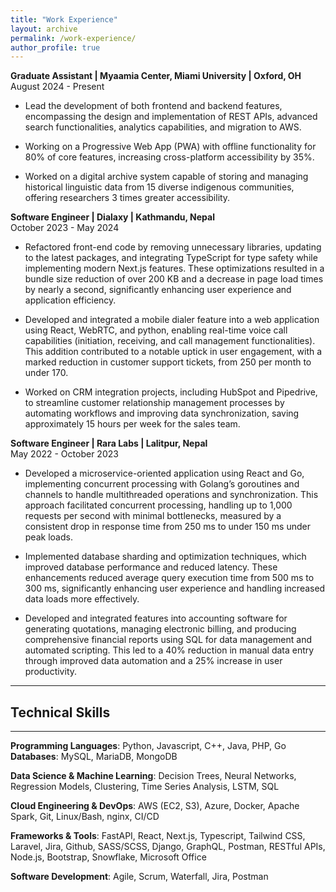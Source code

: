 ```yaml
---
title: "Work Experience"
layout: archive
permalink: /work-experience/
author_profile: true
---
```


**Graduate Assistant | Myaamia Center, Miami University | Oxford, OH** <br>
August 2024 - Present

- Lead the development of both frontend and backend features, encompassing the design and implementation of REST APIs, advanced search functionalities, analytics capabilities, and migration to AWS.

- Working on a Progressive Web App (PWA) with offline functionality for 80% of core features, increasing cross-platform accessibility by 35%.

- Worked on a digital archive system capable of storing and managing historical linguistic data from 15 diverse indigenous communities, offering researchers 3 times greater accessibility.


**Software Engineer | Dialaxy | Kathmandu, Nepal** <br> 
October 2023 - May 2024

- Refactored front-end code by removing unnecessary libraries, updating to the latest packages, and integrating TypeScript for type safety while implementing modern Next.js features. These optimizations resulted in a bundle size reduction of over 200 KB and a decrease in page load times by nearly a second, significantly enhancing user experience and application efficiency.

- Developed and integrated a mobile dialer feature into a web application using React, WebRTC, and python, enabling real-time voice call capabilities (initiation, receiving, and call management functionalities). This addition contributed to a notable uptick in user engagement, with a marked reduction in customer support tickets, from 250 per month to under 170.

- Worked on CRM integration projects, including HubSpot and Pipedrive, to streamline customer relationship management processes by automating workflows and improving data synchronization, saving approximately 15 hours per week for the sales team.

**Software Engineer | Rara Labs | Lalitpur, Nepal** <br>
May 2022 - October 2023

- Developed a microservice-oriented application using React and Go, implementing concurrent processing with Golang’s goroutines and channels to handle multithreaded operations and synchronization. This approach facilitated concurrent processing, handling up to 1,000 requests per second with minimal bottlenecks, measured by a consistent drop in
response time from 250 ms to under 150 ms under peak loads.

- Implemented database sharding and optimization techniques, which improved database performance and reduced latency. These enhancements reduced average query execution time from 500 ms to 300 ms, significantly enhancing user experience and handling increased data loads more effectively.

- Developed and integrated features into accounting software for generating quotations, managing electronic billing, and producing comprehensive financial reports using SQL for data management and automated scripting. This led to a 40% reduction in manual data entry through improved data automation and a 25% increase in user productivity.


<!-- ---

## Technical Experience

---

### Projects

- [Nepali Spelling Checker]()<br>
Nepali Spelling Checker, detects and corrects misspelled words in the Nepali Language, especially in the health
domain. Spell checker basically involves two steps. At first, the word that needs to be corrected is detected based
on context. The context of the sentence to be corrected is determined by using the sequence-2-sequence model
based on GRU neural network architecture. And secondly, the list of candidate words for correction is generated
using the Levenshtein edit distance algorithm among which the best word is selected as the correct word for
replacement with the erroneous word.

- [Urban Heat Island Detection]()<br>
This project focuses on identifying and analyzing Urban Heat Islands (UHIs), areas within cities that experience significantly higher temperatures due to human activities and urbanization. By utilizing remote sensing technology and geographic information systems (GIS), we map temperature discrepancies across urban landscapes. This data helps inform urban planning and mitigation strategies to enhance city livability by addressing the heat disparities that affect urban environments.

- [Universal Accessibility Layer For Data Visualizations]()<br>
This project introduces a Universal Accessibility Layer for Data Visualizations, designed to make data interpretation inclusive for all users, including those with disabilities. The layer integrates with existing visualization tools to enhance features such as screen reader support, alternative text, and keyboard navigation, ensuring that data visualizations are accessible and engaging for everyone. 
[Sarangi: Nepali lyrics emotions extraction (NLP)](https://github.com/ayushkumarshah/sarangi)<br>
A framework that categorizes songs written in the Devanagari script into four emotions using Naive Bayes. -->

---

## Technical Skills

---
**Programming Languages**: Python, Javascript, C++, Java, PHP, Go
**Databases**: MySQL, MariaDB, MongoDB

**Data Science & Machine Learning**: Decision Trees, Neural Networks, Regression Models, Clustering, Time Series
Analysis, LSTM, SQL

**Cloud Engineering & DevOps**: AWS (EC2, S3), Azure, Docker, Apache Spark, Git, Linux/Bash, nginx, CI/CD

**Frameworks & Tools**: FastAPI, React, Next.js, Typescript, Tailwind CSS, Laravel, Jira, Github, SASS/SCSS, Django, GraphQL, Postman, RESTful APIs, Node.js, Bootstrap, Snowflake, Microsoft Office

**Software Development**: Agile, Scrum, Waterfall, Jira, Postman

